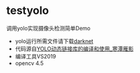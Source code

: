 # testyolo
调用yolo实现摄像头检测简单Demo
- yolo运行所需文件请下载[darknet](https://github.com/AlexeyAB/darknet)
- 代码源自[YOLO动态链接库的编译和使用_寒潭雁影](https://blog.csdn.net/weixinhum/article/details/81475548)
- 编译工具VS2019
- opencv 4.5
